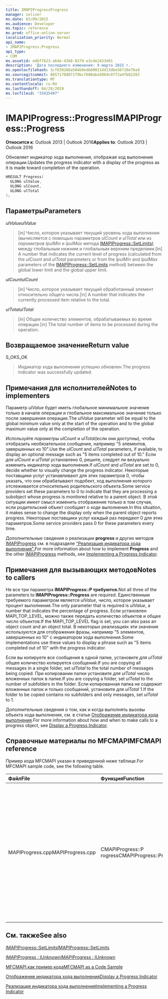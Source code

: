 ```yaml
---
title: IMAPIProgressProgress
manager: soliver
ms.date: 03/09/2015
ms.audience: Developer
ms.topic: reference
ms.prod: office-online-server
localization_priority: Normal
api_name:
- IMAPIProgress.Progress
api_type:
- COM
ms.assetid: edbf7623-a64e-43b8-8379-e3cde2433d91
description: 'Дата последнего изменения: 9 марта 2015 г.'
ms.openlocfilehash: 3cf639286a504b9edb600214d13dbe50710e76a9
ms.sourcegitcommit: 8657170d071f9bcf680aba50b9c07f2a4fb82283
ms.translationtype: MT
ms.contentlocale: ru-RU
ms.lasthandoff: 04/28/2019
ms.locfileid: "33435497"
---
```

# <a name="imapiprogressprogress"></a><span data-ttu-id="c38f1-103">IMAPIProgress::Progress</span><span class="sxs-lookup"><span data-stu-id="c38f1-103">IMAPIProgress::Progress</span></span>

  
  
<span data-ttu-id="c38f1-104">**Относится к**: Outlook 2013 | Outlook 2016</span><span class="sxs-lookup"><span data-stu-id="c38f1-104">**Applies to**: Outlook 2013 | Outlook 2016</span></span> 
  
<span data-ttu-id="c38f1-105">Обновляет индикатор хода выполнения, отображая ход выполнения операции.</span><span class="sxs-lookup"><span data-stu-id="c38f1-105">Updates the progress indicator with a display of the progress as it is made toward completion of the operation.</span></span> 
  
```cpp
HRESULT Progress(
  ULONG ulValue,
  ULONG ulCount,
  ULONG ulTotal
);
```

## <a name="parameters"></a><span data-ttu-id="c38f1-106">Параметры</span><span class="sxs-lookup"><span data-stu-id="c38f1-106">Parameters</span></span>

 <span data-ttu-id="c38f1-107">_ulValue_</span><span class="sxs-lookup"><span data-stu-id="c38f1-107">_ulValue_</span></span>
  
> <span data-ttu-id="c38f1-108">[in] Число, которое указывает текущий уровень хода выполнения (вычисляется с помощью параметров  _ulCount_ и  _ulTotal_ или из  _параметров lpulMin_ и  _lpulMax_ метода [IMAPIProgress::SetLimits)](imapiprogress-setlimits.md) между глобальным нижним и глобальным верхним пределами.</span><span class="sxs-lookup"><span data-stu-id="c38f1-108">[in] A number that indicates the current level of progress (calculated from the  _ulCount_ and  _ulTotal_ parameters or from the  _lpulMin_ and  _lpulMax_ parameters of the [IMAPIProgress::SetLimits](imapiprogress-setlimits.md) method) between the global lower limit and the global upper limit.</span></span> 
    
 <span data-ttu-id="c38f1-109">_ulCount_</span><span class="sxs-lookup"><span data-stu-id="c38f1-109">_ulCount_</span></span>
  
> <span data-ttu-id="c38f1-110">[in] Число, которое указывает текущий обработанный элемент относительно общего числа.</span><span class="sxs-lookup"><span data-stu-id="c38f1-110">[in] A number that indicates the currently processed item relative to the total.</span></span>
    
 <span data-ttu-id="c38f1-111">_ulTotal_</span><span class="sxs-lookup"><span data-stu-id="c38f1-111">_ulTotal_</span></span>
  
> <span data-ttu-id="c38f1-112">[in] Общее количество элементов, обрабатываемых во время операции.</span><span class="sxs-lookup"><span data-stu-id="c38f1-112">[in] The total number of items to be processed during the operation.</span></span>
    
## <a name="return-value"></a><span data-ttu-id="c38f1-113">Возвращаемое значение</span><span class="sxs-lookup"><span data-stu-id="c38f1-113">Return value</span></span>

<span data-ttu-id="c38f1-114">S_OK</span><span class="sxs-lookup"><span data-stu-id="c38f1-114">S_OK</span></span> 
  
> <span data-ttu-id="c38f1-115">Индикатор хода выполнения успешно обновлен.</span><span class="sxs-lookup"><span data-stu-id="c38f1-115">The progress indicator was successfully updated.</span></span>
    
## <a name="notes-to-implementers"></a><span data-ttu-id="c38f1-116">Примечания для исполнителей</span><span class="sxs-lookup"><span data-stu-id="c38f1-116">Notes to implementers</span></span>

<span data-ttu-id="c38f1-117">Параметр  _ulValue_ будет иметь глобальное минимальное значение только в начале операции и глобальное максимальное значение только после завершения операции.</span><span class="sxs-lookup"><span data-stu-id="c38f1-117">The  _ulValue_ parameter will be equal to the global minimum value only at the start of the operation and to the global maximum value only at the completion of the operation.</span></span> 
  
<span data-ttu-id="c38f1-118">Используйте  _параметры ulCount_ и  _ulTotal(если_ они доступны), чтобы отобразить необязательное сообщение, например "5 элементов, завершенных из 10".</span><span class="sxs-lookup"><span data-stu-id="c38f1-118">Use the  _ulCount_ and  _ulTotal_ parameters, if available, to display an optional message such as "5 items completed out of 10."</span></span> <span data-ttu-id="c38f1-119">Если  _для ulCount_ и  _ulTotal_ установлено 0, решите, следует ли визуально изменить индикатор хода выполнения.</span><span class="sxs-lookup"><span data-stu-id="c38f1-119">If  _ulCount_ and  _ulTotal_ are set to 0, decide whether to visually change the progress indicator.</span></span> <span data-ttu-id="c38f1-120">Некоторые поставщики услуг устанавливают для этих параметров 0, чтобы указать, что они обрабатывают подобект, ход выполнения которого отслеживается относительно родительского объекта.</span><span class="sxs-lookup"><span data-stu-id="c38f1-120">Some service providers set these parameters to 0 to indicate that they are processing a subobject whose progress is monitored relative to a parent object.</span></span> <span data-ttu-id="c38f1-121">В этой ситуации имеет смысл изменить отображение только в том случае, если родительский объект сообщает о ходе выполнения.</span><span class="sxs-lookup"><span data-stu-id="c38f1-121">In this situation, it makes sense to change the display only when the parent object reports progress.</span></span> <span data-ttu-id="c38f1-122">Некоторые поставщики услуг каждый раз передают 0 для этих параметров.</span><span class="sxs-lookup"><span data-stu-id="c38f1-122">Some service providers pass 0 for these parameters every time.</span></span> 
  
<span data-ttu-id="c38f1-123">Дополнительные сведения о реализации **progress** и других методов [IMAPIProgress](imapiprogressiunknown.md) см. в подразделе ["Реализация индикатора хода выполнения".](implementing-a-progress-indicator.md)</span><span class="sxs-lookup"><span data-stu-id="c38f1-123">For more information about how to implement **Progress** and the other [IMAPIProgress](imapiprogressiunknown.md) methods, see [Implementing a Progress Indicator](implementing-a-progress-indicator.md).</span></span>
  
## <a name="notes-to-callers"></a><span data-ttu-id="c38f1-124">Примечания для вызывающих методов</span><span class="sxs-lookup"><span data-stu-id="c38f1-124">Notes to callers</span></span>

<span data-ttu-id="c38f1-125">Не все три параметра **IMAPIProgress::P требуются.**</span><span class="sxs-lookup"><span data-stu-id="c38f1-125">Not all three of the parameters to **IMAPIProgress::Progress** are required.</span></span> <span data-ttu-id="c38f1-126">Единственным требуемого параметром является  _ulValue_, число, которое указывает процент выполнения.</span><span class="sxs-lookup"><span data-stu-id="c38f1-126">The only parameter that is required is  _ulValue_, a number that indicates the percentage of progress.</span></span> <span data-ttu-id="c38f1-127">Если установлен MAPI_TOP_LEVEL, можно также передать количество объектов и общее число объектов.</span><span class="sxs-lookup"><span data-stu-id="c38f1-127">If the MAPI_TOP_LEVEL flag is set, you can also pass an object count and an object total.</span></span> <span data-ttu-id="c38f1-128">В некоторых реализациях эти значения используются для отображения фразы, например "5 элементов, завершенных из 10" с индикатором хода выполнения.</span><span class="sxs-lookup"><span data-stu-id="c38f1-128">Some implementations use these values to display a phrase such as "5 items completed out of 10" with the progress indicator.</span></span> 
  
<span data-ttu-id="c38f1-129">Если вы копируете все сообщения в одной папке, установите  _для ulTotal_ общее количество копируется сообщений.</span><span class="sxs-lookup"><span data-stu-id="c38f1-129">If you are copying all messages in a single folder, set  _ulTotal_ to the total number of messages being copied.</span></span> <span data-ttu-id="c38f1-130">При копировании папки установите  _для ulTotal_ число вложенных папок в папке.</span><span class="sxs-lookup"><span data-stu-id="c38f1-130">If you are copying a folder, set  _ulTotal_ to the number of subfolders in the folder.</span></span> <span data-ttu-id="c38f1-131">Если копированная папка не содержит вложенных папок и только сообщений, установите  _для ulTotal_ 1.</span><span class="sxs-lookup"><span data-stu-id="c38f1-131">If the folder to be copied contains no subfolders and only messages, set  _ulTotal_ to 1.</span></span> 
  
<span data-ttu-id="c38f1-132">Дополнительные сведения о том, как и когда выполнять вызовы объекта хода выполнения, см. в статье [Отображение индикатора хода выполнения](how-to-display-a-progress-indicator.md).</span><span class="sxs-lookup"><span data-stu-id="c38f1-132">For more information about how and when to make calls to a progress object, see [Display a Progress Indicator](how-to-display-a-progress-indicator.md).</span></span>
  
## <a name="mfcmapi-reference"></a><span data-ttu-id="c38f1-133">Справочные материалы по MFCMAPI</span><span class="sxs-lookup"><span data-stu-id="c38f1-133">MFCMAPI reference</span></span>

<span data-ttu-id="c38f1-134">Пример кода MFCMAPI указан в приведенной ниже таблице.</span><span class="sxs-lookup"><span data-stu-id="c38f1-134">For MFCMAPI sample code, see the following table.</span></span>
  
|<span data-ttu-id="c38f1-135">**Файл**</span><span class="sxs-lookup"><span data-stu-id="c38f1-135">**File**</span></span>|<span data-ttu-id="c38f1-136">**Функция**</span><span class="sxs-lookup"><span data-stu-id="c38f1-136">**Function**</span></span>|<span data-ttu-id="c38f1-137">**Примечание**</span><span class="sxs-lookup"><span data-stu-id="c38f1-137">**Comment**</span></span>|
|:-----|:-----|:-----|
|<span data-ttu-id="c38f1-138">MAPIProgress.cpp</span><span class="sxs-lookup"><span data-stu-id="c38f1-138">MAPIProgress.cpp</span></span>  <br/> |<span data-ttu-id="c38f1-139">CMAPIProgress::P rogress</span><span class="sxs-lookup"><span data-stu-id="c38f1-139">CMAPIProgress::Progress</span></span>  <br/> |<span data-ttu-id="c38f1-140">MFCMAPI использует метод **IMAPIProgress::P rogress** для обновления панели состояния MFCMAPI с использованием текущего процента хода выполнения, вычисляемого из  _uValue_ и текущих максимальных и минимальных значений.</span><span class="sxs-lookup"><span data-stu-id="c38f1-140">MFCMAPI uses the **IMAPIProgress::Progress** method to update the MFCMAPI status bar with the current percentage of progress, calculated from  _uValue_ and the current maximum and minimum values.</span></span>  <br/> |
   
## <a name="see-also"></a><span data-ttu-id="c38f1-141">См. также</span><span class="sxs-lookup"><span data-stu-id="c38f1-141">See also</span></span>



[<span data-ttu-id="c38f1-142">IMAPIProgress::SetLimits</span><span class="sxs-lookup"><span data-stu-id="c38f1-142">IMAPIProgress::SetLimits</span></span>](imapiprogress-setlimits.md)
  
[<span data-ttu-id="c38f1-143">IMAPIProgress : IUnknown</span><span class="sxs-lookup"><span data-stu-id="c38f1-143">IMAPIProgress : IUnknown</span></span>](imapiprogressiunknown.md)


[<span data-ttu-id="c38f1-144">MFCMAPI как пример кода</span><span class="sxs-lookup"><span data-stu-id="c38f1-144">MFCMAPI as a Code Sample</span></span>](mfcmapi-as-a-code-sample.md)
  
[<span data-ttu-id="c38f1-145">Отображение индикатора хода выполнения</span><span class="sxs-lookup"><span data-stu-id="c38f1-145">Display a Progress Indicator</span></span>](how-to-display-a-progress-indicator.md)
  
[<span data-ttu-id="c38f1-146">Реализация индикатора хода выполнения</span><span class="sxs-lookup"><span data-stu-id="c38f1-146">Implementing a Progress Indicator</span></span>](implementing-a-progress-indicator.md)

